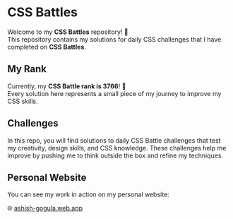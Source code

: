 # CSS Battles

Welcome to my **CSS Battles** repository! 🚀  
This repository contains my solutions for daily CSS challenges that I have completed on **CSS Battles**.

## My Rank
Currently, my **CSS Battle rank is 3766**! 🎯  
Every solution here represents a small piece of my journey to improve my CSS skills.

## Challenges
In this repo, you will find solutions to daily CSS Battle challenges that test my creativity, design skills, and CSS knowledge. These challenges help me improve by pushing me to think outside the box and refine my techniques.

## Personal Website
You can see my work in action on my personal website:

🌐 [ashish-gogula.web.app](https://ashish-gogula.web.app)  


